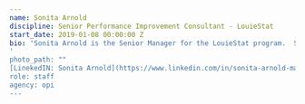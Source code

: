 ```yaml
---
name: Sonita Arnold
discipline: Senior Performance Improvement Consultant - LouieStat
start_date: 2019-01-08 00:00:00 Z
bio: 'Sonita Arnold is the Senior Manager for the LouieStat program.  She joined Louisville Metro Government in 2010 and was one of the initial partners of OPI during its 2012 implementation.  Sonita applied Lean methodology to several areas, streamlining and automating processes, and creating over $100K in costs savings.  In 2013, Sonita was named “Innovations in Government Continuous Improvement Champion.”  In 2015, Sonita left LMG to serve as the Director of Quality Improvement for Centerstone where she was named a “New Voice of Quality” by the American Society for Quality and was featured in their official publication, Quality Progress Magazine.  Sonita returned to LMG in 2019, integrating strategic planning into the LouieStat model to build a more robust performance management system.  Sonita holds a Master's Degree in Sociology and a Bachelor’s Degree in Political Science, both from the University of Louisville.  Additionally, she is certified in Six Sigma and Strategic Management
'
photo_path: ""
[LinekedIN: Sonita Arnold](https://www.linkedin.com/in/sonita-arnold-ma-cssgb-64920490)
role: staff
agency: opi
---
```

